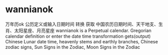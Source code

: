 # wannianok
万年历ok  公历定义或输入日期时间 转换 获取 中国农历日期时间、天干地支、生肖、太阳星座、月亮星座    wannianok is a Perpetual calendar. Gregorian calendar definition or enter the date time transformation gets(output) Chinese Lunar date time,  heavenly stems and earthly branches, Chinese zodiac signs, Sun Signs in the Zodiac, Moon Signs in the Zodiac
